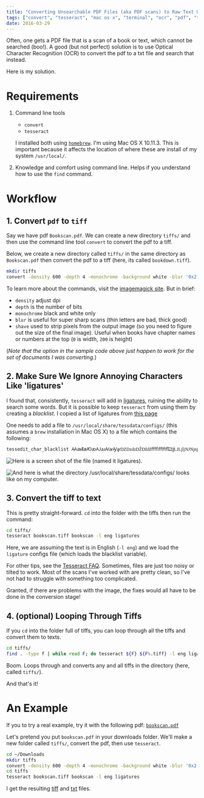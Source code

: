 ```yaml
---
title: "Converting Unsearchable PDF Files (aka PDF scans) to Raw Text Using Command Line Tools `convert` and `tesseract`"
tags: ["convert", "tesseract", "mac os x", "terminal", "ocr", "pdf", "txt"]
date: 2016-03-29
---
```


Often, one gets a PDF file that is a scan of a book or text, which cannot be searched (boo!). A good (but not perfect) solution is to use Optical Character Recognition (OCR) to convert the pdf to a txt file and search that instead.

Here is my solution.

# Requirements

1. Command line tools
	+ `convert`
	+ `tesseract`
	
	I installed both using [`homebrew`](http://brew.sh/). I'm using Mac OS X 10.11.3. This is important because it affects the location of where these are install of my system `/usr/local/`.
2. Knowledge and comfort using command line. Helps if you understand how to use the `find` command.

# Workflow

## 1. Convert `pdf` to `tiff`

Say we have pdf `Bookscan.pdf`. We can create a new directory `tiffs/` and then use the command line tool `convert` to convert the pdf to a tiff.

Below, we create a new directory called `tiffs/` in the same directory as `Bookscan.pdf` then convert the pdf to a tiff (here, its called `bookdown.tiff`).

```bash
mkdir tiffs
convert -density 600 -depth 4 -monochrome -background white -blur '0x2' -shave '0x200' Bookscan.pdf tiffs/bookdown.tiff
```
	
To learn more about the commands, visit the [imagemagick site](http://www.imagemagick.org/script/command-line-options.php). But in brief:

+ `density` adjust dpi
+ `depth` is the number of bits
+ `monochrome` black and white only
+ `blur` is useful for super sharp scans (thin letters are bad, thick good)
+ `shave` used to strip pixels from the output image (so you need to figure out the size of the final image). Useful when books have chapter names or numbers at the top (`0` is width, `200` is height)

(*Note that the option in the sample code above just happen to work for the set of documents I was converting.*)

## 2. Make Sure We Ignore Annoying Characters Like 'ligatures'

I found that, consistently, `tesseract` will add in [ligatures](https://en.wikipedia.org/wiki/Typographic_ligature), ruining the ability to search some words. But it is possible to keep `tesseract` from using them by creating a *blacklist*. I copied a list of ligatures from [this page](https://en.wikipedia.org/wiki/List_of_precomposed_Latin_characters_in_Unicode) 

One needs to add a file to `/usr/local/share/tessdata/configs/` (this assumes a `brew` installation in Mac OS X) to a file which contains the following:

```bash
tessedit_char_blacklist ꜲꜳÆæꜴꜵꜶꜷꜸꜹꜼꜽǱǲǳǄǅǆﬀﬃﬄﬁﬂĲĳǇǈǉǊǋǌŒœꝎꝏﬅᵫꝠꝡ
```

![Here is a screen shot of the file (named it `ligatures`).](https://www.dropbox.com/s/z7rhn1v66cm4jli/ligatures.png?raw=1)

![And here is what the directory `/usr/local/share/tessdata/configs/` looks like on my computer.](https://www.dropbox.com/s/24nwja0r0y6v2bo/ligatures_dir.png?raw=1)

## 3. Convert the tiff to text

This is pretty straight-forward. `cd` into the folder with the tiffs then run the command:

```bash
cd tiffs/
tesseract bookscan.tiff bookscan -l eng ligatures                                                            
```

Here, we are assuming the text is in English (`-l eng`) and we load the `ligature` configs file (which loads the blacklist variable).

For other tips, see the [Tesseract FAQ](https://github.com/tesseract-ocr/tesseract/wiki/FAQ). Sometimes, files are just too noisy or tilted to work. Most of the scans I've worked with are pretty clean, so I've not had to struggle with something too complicated.

Granted, if there are problems with the image, the fixes would all have to be done in the conversion stage!

## 4. (optional) Looping Through Tiffs

If you `cd` into the folder full of tiffs, you can loop through all the tiffs and convert them to texts.

```bash
cd tiffs/
find . -type f | while read F; do tesseract ${F} ${F%.tiff} -l eng ligatures; done;                          
```

Boom. Loops through and converts any and all tiffs in the directory (here, called `tiffs/`).

And that's it!

# An Example

If you to try a real example, try it with the following pdf: [`bookscan.pdf`](https://www.dropbox.com/s/ihn23r2olq211za/bookscan.pdf?dl=0)

Let's pretend you put `bookscan.pdf` in your downloads folder. We'll make a new folder called `tiffs/`, convert the pdf, then use `tesseract`.

```bash
cd ~/Downloads
mkdir tiffs
convert -density 600 -depth 4 -monochrome -background white -blur '0x2' -shave '200x450' bookscan.pdf tiffs/bookscan.tiff
cd tiffs
tesseract bookscan.tiff bookscan -l eng ligatures
```

I get the resulting [tiff](https://www.dropbox.com/s/4twn7egdkdj0ox0/bookscan.tiff?raw=1) and [txt](https://www.dropbox.com/s/ik27dm6dmjsq05n/bookscan.txt?raw=1) files.

<script>
  (function(i,s,o,g,r,a,m){i['GoogleAnalyticsObject']=r;i[r]=i[r]||function(){
  (i[r].q=i[r].q||[]).push(arguments)},i[r].l=1*new Date();a=s.createElement(o),
  m=s.getElementsByTagName(o)[0];a.async=1;a.src=g;m.parentNode.insertBefore(a,m)
  })(window,document,'script','https://www.google-analytics.com/analytics.js','ga');

  ga('create', 'UA-76163349-1', 'auto');
  ga('send', 'pageview');

</script>